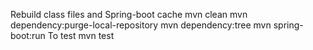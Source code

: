 
Rebuild class files and Spring-boot cache
mvn clean
mvn dependency:purge-local-repository
mvn dependency:tree
mvn spring-boot:run
To test
mvn test
